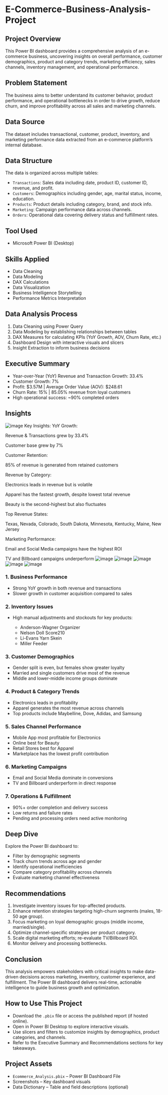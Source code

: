 # E-Commerce-Business-Analysis-Project

## Project Overview

This Power BI dashboard provides a comprehensive analysis of an e-commerce business, uncovering insights on overall performance, customer demographics, product and category trends, marketing efficiency, sales channels, inventory management, and operational performance.

## Problem Statement

The business aims to better understand its customer behavior, product performance, and operational bottlenecks in order to drive growth, reduce churn, and improve profitability across all sales and marketing channels.

## Data Source

The dataset includes transactional, customer, product, inventory, and marketing performance data extracted from an e-commerce platform’s internal database.

## Data Structure

The data is organized across multiple tables:

* `Transactions`: Sales data including date, product ID, customer ID, revenue, and profit.
* `Customers`: Demographics including gender, age, marital status, income, education.
* `Products`: Product details including category, brand, and stock info.
* `Marketing`: Campaign performance data across channels.
* `Orders`: Operational data covering delivery status and fulfillment rates.

## Tool Used

* Microsoft Power BI (Desktop)

## Skills Applied

* Data Cleaning
* Data Modeling
* DAX Calculations
* Data Visualization
* Business Intelligence Storytelling
* Performance Metrics Interpretation

## Data Analysis Process

1. Data Cleaning using Power Query
2. Data Modeling by establishing relationships between tables
3. DAX Measures for calculating KPIs (YoY Growth, AOV, Churn Rate, etc.)
4. Dashboard Design with interactive visuals and slicers
5. Insight Extraction to inform business decisions

## Executive Summary

* Year-over-Year (YoY) Revenue and Transaction Growth: 33.4%
* Customer Growth: 7%
* Profit: \$3.57M | Average Order Value (AOV): \$248.61
* Churn Rate: 15% | 85.05% revenue from loyal customers
* High operational success: \~90% completed orders

## Insights
![image](https://github.com/user-attachments/assets/8eef3d7c-a66d-4f3e-9b71-17f8c5a112ba)
 Key Insights:
YoY Growth:

Revenue & Transactions grew by 33.4%

Customer base grew by 7%

Customer Retention:

85% of revenue is generated from retained customers

Revenue by Category:

Electronics leads in revenue but is volatile

Apparel has the fastest growth, despite lowest total revenue

Beauty is the second-highest but also fluctuates

Top Revenue States:

Texas, Nevada, Colorado, South Dakota, Minnesota, Kentucky, Maine, New Jersey

Marketing Performance:

Email and Social Media campaigns have the highest ROI

TV and Billboard campaigns underperform
![image](https://github.com/user-attachments/assets/056a2cd3-86d6-4a68-affa-5671867aac89)
![image](https://github.com/user-attachments/assets/5cef2480-2ed8-4e11-94bd-654da7df0a7e)
![image](https://github.com/user-attachments/assets/6fd3abea-dd7b-4c7e-9107-24a1f467be09)
![image](https://github.com/user-attachments/assets/49606a3d-ccec-42cf-87ff-d21a68726605)
![image](https://github.com/user-attachments/assets/e706994c-37d2-4c43-99cb-d5e5036f7ee5)






### 1. Business Performance

* Strong YoY growth in both revenue and transactions
* Slower growth in customer acquisition compared to sales

### 2. Inventory Issues

* High manual adjustments and stockouts for key products:

  * Anderson-Wagner Organizer
  * Nelson Doll Score210
  * Li-Evans Yarn Skein
  * Miller Feeder

### 3. Customer Demographics

* Gender split is even, but females show greater loyalty
* Married and single customers drive most of the revenue
* Middle and lower-middle income groups dominate

### 4. Product & Category Trends

* Electronics leads in profitability
* Apparel generates the most revenue across channels
* Top products include Maybelline, Dove, Adidas, and Samsung

### 5. Sales Channel Performance

* Mobile App most profitable for Electronics
* Online best for Beauty
* Retail Stores best for Apparel
* Marketplace has the lowest profit contribution

### 6. Marketing Campaigns

* Email and Social Media dominate in conversions
* TV and Billboard underperform in direct response

### 7. Operations & Fulfillment

* 90%+ order completion and delivery success
* Low returns and failure rates
* Pending and processing orders need active monitoring

## Deep Dive

Explore the Power BI dashboard to:

* Filter by demographic segments
* Track churn trends across age and gender
* Identify operational inefficiencies
* Compare category profitability across channels
* Evaluate marketing channel effectiveness

## Recommendations

1. Investigate inventory issues for top-affected products.
2. Enhance retention strategies targeting high-churn segments (males, 18-50 age group).
3. Focus marketing on loyal demographic groups (middle income, married/single).
4. Optimize channel-specific strategies per product category.
5. Scale digital marketing efforts; re-evaluate TV/Billboard ROI.
6. Monitor delivery and processing bottlenecks.

## Conclusion

This analysis empowers stakeholders with critical insights to make data-driven decisions across marketing, inventory, customer experience, and fulfillment. The Power BI dashboard delivers real-time, actionable intelligence to guide business growth and optimization.

## How to Use This Project

* Download the `.pbix` file or access the published report (if hosted online).
* Open in Power BI Desktop to explore interactive visuals.
* Use slicers and filters to customize insights by demographics, product categories, and channels.
* Refer to the Executive Summary and Recommendations sections for key takeaways.

## Project Assets

* `Ecommerce_Analysis.pbix` – Power BI Dashboard File
* Screenshots – Key dashboard visuals
* Data Dictionary – Table and field descriptions (optional)

